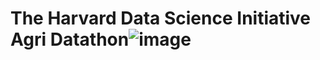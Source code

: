# The Harvard Data Science Initiative Agri Datathon![image](https://github.com/user-attachments/assets/a3eafe81-797b-4f15-98bb-19150fe45ae4)
